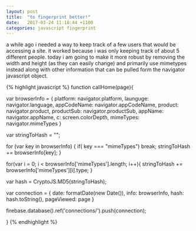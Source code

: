 ```yaml
---
layout: post
title:  "to fingerprint better!"
date:   2017-03-24 11:18:44 +1100
categories: javascript fingerprint
---
```

a while ago i needed a way to keep track of a few users that would be accessing a site. it worked because i was only keeping track of about 5 different people. today i am going to make it more robust by removing the width and height (as they can easily change) and primarily use mimetypes instead along with other information that can be pulled form the navigator javascript object.

{% highlight javascript %}
function callHome(page){

  var browserInfo = {
    platform: navigator.platform,
    launguge: navigator.language,
    appCodeName: navigator.appCodeName,
    product: navigator.product,
    productSub: navigator.productSub,
    appName: navigator.appName,
    c: screen.colorDepth,
    mimeTypes: navigator.mimeTypes
  }

  var stringToHash = "";

  for (var key in browserInfo) {
    if( key === "mimeTypes")
      break;
    stringToHash += browserInfo[key];
  }

  for(var i = 0; i < browserInfo['mimeTypes'].length; i++){
    stringToHash += browserInfo['mimeTypes'][i].type;
  }

  var hash = CryptoJS.MD5(stringToHash);
  
  var connection = {
      date: formatDate(new Date()),
      info: browserInfo,
      hash: hash.toString(),
      pageViewed: page
  }

  firebase.database().ref('connections/').push(connection);

}
{% endhighlight %}
